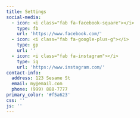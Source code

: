 ```yaml
---
title: Settings
social-media:
  - icon: <i class="fab fa-facebook-square"></i>
    type: fb
    url: 'https://www.facebook.com/'
  - icon: <i class="fab fa-google-plus-g"></i>
    type: gp
    url: ''
  - icon: <i class="fab fa-instagram"></i>
    type: ig
    url: 'https://www.instagram.com/'
contact-info:
  address: 123 Sesame St
  email: my@email.com
  phone: (999) 888-7777
primary_color: '#f5a623'
css: ''
js: ''
---
```


